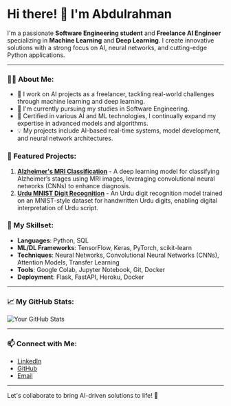 # Hi there! 👋 I'm Abdulrahman

I'm a passionate **Software Engineering student** and **Freelance AI Engineer** specializing in **Machine Learning** and **Deep Learning**. I create innovative solutions with a strong focus on AI, neural networks, and cutting-edge Python applications.

---

### 👨‍💻 About Me:
- 🔭 I work on AI projects as a freelancer, tackling real-world challenges through machine learning and deep learning.
- 📘 I'm currently pursuing my studies in Software Engineering.
- 🧠 Certified in various AI and ML technologies, I continually expand my expertise in advanced models and algorithms.
- 💡 My projects include AI-based real-time systems, model development, and neural network architectures.

### 🔬 Featured Projects:
1. [**Alzheimer's MRI Classification**](https://github.com/abdurrayman21/Alzheimer-s-MRI-Classification) - A deep learning model for classifying Alzheimer’s stages using MRI images, leveraging convolutional neural networks (CNNs) to enhance diagnosis.
2. [**Urdu MNIST Digit Recognition**](https://github.com/abdurrayman21/Urdu-Mnist-Digit-recog) - An Urdu digit recognition model trained on an MNIST-style dataset for handwritten Urdu digits, enabling digital interpretation of Urdu script.

  
### 🔧 My Skillset:
- **Languages**: Python, SQL
- **ML/DL Frameworks**: TensorFlow, Keras, PyTorch, scikit-learn
- **Techniques**: Neural Networks, Convolutional Neural Networks (CNNs), Attention Models, Transfer Learning
- **Tools**: Google Colab, Jupyter Notebook, Git, Docker
- **Deployment**: Flask, FastAPI, Heroku, Docker

---

### 📈 My GitHub Stats:
![Your GitHub Stats](https://github-readme-stats.vercel.app/api?username=abdurrayman21&show_icons=true&theme=radical)
  
---

### 📫 Connect with Me:
- [LinkedIn](www.linkedin.com/in/abdur-rayman-96324832a)
- [GitHub](https://github.com/abdurrayman21)
- [Email](abdurraymanraja@gmail.com)

---

Let's collaborate to bring AI-driven solutions to life! 🚀
